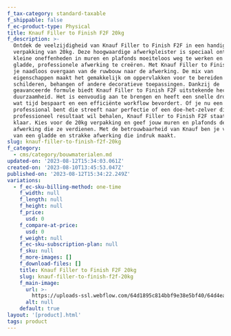 ```yaml
---
f_tax-category: standard-taxable
f_shippable: false
f_ec-product-type: Physical
title: Knauf Filler to Finish F2F 20kg
f_description: >-
  Ontdek de veelzijdigheid van Knauf Filler to Finish F2F in een handige
  verpakking van 20kg. Deze hoogwaardige afwerkpleister is speciaal ontworpen om
  kleine oneffenheden in muren en plafonds moeiteloos weg te werken en een
  gladde, professionele afwerking te creëren. Met Knauf Filler to Finish F2F kun
  je naadloos overgaan van de ruwbouw naar de afwerking. De mix van
  eigenschappen maakt het gemakkelijk om oppervlakken voor te bereiden voor
  schilderen, behangen of andere decoratieve toepassingen. Dankzij de
  geavanceerde formule biedt Knauf Filler to Finish F2F uitstekende hechting en
  duurzaamheid. Het is eenvoudig aan te brengen en heeft een snelle droogtijd,
  wat tijd bespaart en een efficiënte workflow bevordert. Of je nu een
  professional bent die streeft naar perfectie of een doe-het-zelver die een
  professioneel resultaat wil behalen, Knauf Filler to Finish F2F staat voor je
  klaar. Kies voor de 20kg verpakking en geef jouw muren en plafonds de
  afwerking die ze verdienen. Met de betrouwbaarheid van Knauf ben je verzekerd
  van een gladde en strakke afwerking die indruk maakt.
slug: knauf-filler-to-finish-f2f-20kg
f_category:
  - cms/category/bouwmaterialen.md
updated-on: '2023-08-12T15:34:03.061Z'
created-on: '2023-08-10T13:45:53.047Z'
published-on: '2023-08-12T15:34:22.249Z'
variations:
  - f_ec-sku-billing-method: one-time
    f_width: null
    f_length: null
    f_height: null
    f_price:
      usd: 0
    f_compare-at-price:
      usd: 0
    f_weight: null
    f_ec-sku-subscription-plan: null
    f_sku: null
    f_more-images: []
    f_download-files: []
    title: Knauf Filler to Finish F2F 20kg
    slug: knauf-filler-to-finish-f2f-20kg
    f_main-image:
      url: >-
        https://uploads-ssl.webflow.com/64d1895c814bbf9e38e5bf40/64d4ea02506d10cbca02e26d_knauf%20F2F.webp
      alt: null
    default: true
layout: '[product].html'
tags: product
---
```



